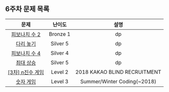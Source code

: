 ## 6주차 문제 목록

|                                        문제                                         |  난이도  |             설명             |
| :---------------------------------------------------------------------------------: | :------: | :--------------------------: |
|                [피보나치 수 2](https://www.acmicpc.net/problem/2748)                | Bronze 1 |              dp              |
|                  [다리 놓기](https://www.acmicpc.net/problem/1010)                  | Silver 5 |              dp              |
|               [피보나치 수 4](https://www.acmicpc.net/problem/10826)                | Silver 4 |              dp              |
|    [최대 상승](https://school.programmers.co.kr/learn/courses/30/lessons/25644)     | Silver 5 |              dp              |
| [[3차] n진수 게임](https://school.programmers.co.kr/learn/courses/30/lessons/17687) | Level 2  | 2018 KAKAO BLIND RECRUITMENT |
|    [숫자 게임](https://school.programmers.co.kr/learn/courses/30/lessons/12987)     | Level 3  | Summer/Winter Coding(~2018)  |
